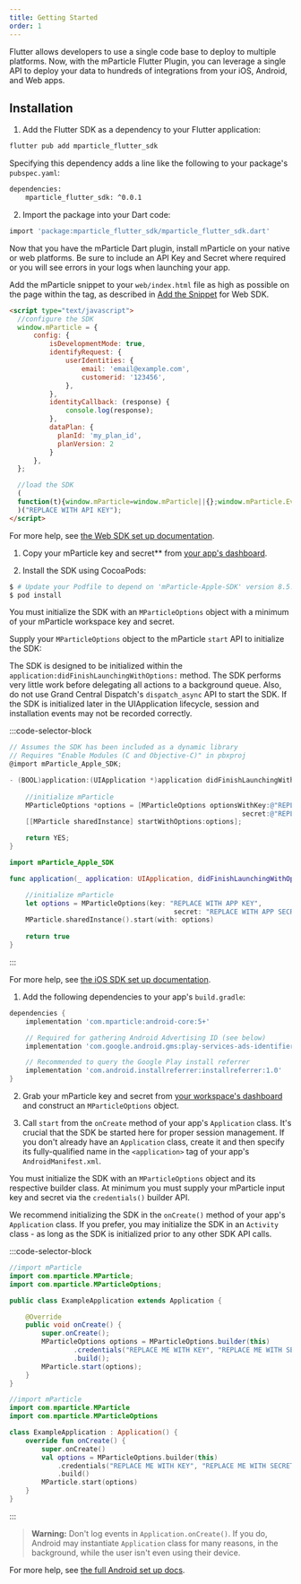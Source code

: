 ```yaml
---
title: Getting Started
order: 1
---
```


Flutter allows developers to use a single code base to deploy to multiple platforms.  Now, with the mParticle Flutter Plugin, you can leverage a single API to deploy your data to hundreds of integrations from your iOS, Android, and Web apps.

## Installation

1. Add the Flutter SDK as a dependency to your Flutter application:

```bash
flutter pub add mparticle_flutter_sdk
```

Specifying this dependency adds a line like the following to your package's `pubspec.yaml`:

```bash
dependencies:
    mparticle_flutter_sdk: ^0.0.1
```

2.  Import the package into your Dart code:

```bash
import 'package:mparticle_flutter_sdk/mparticle_flutter_sdk.dart'
```

Now that you have the mParticle Dart plugin, install mParticle on your native or web platforms.  Be sure to include an API Key and Secret where required or you will see errors in your logs when launching your app.

<tabs>

<tab label='Web' group='add-sdk'>

Add the mParticle snippet to your `web/index.html` file as high as possible on the page within the <head> tag, as described in [Add the Snippet](https://docs.mparticle.com/developers/sdk/web/getting-started/#add-the-sdk-snippet) for Web SDK.
```html
<script type="text/javascript">
  //configure the SDK
  window.mParticle = {
      config: {
          isDevelopmentMode: true,
          identifyRequest: {
              userIdentities: {
                  email: 'email@example.com',
                  customerid: '123456',
              },
          },
          identityCallback: (response) {
              console.log(response);
          },
          dataPlan: {
            planId: 'my_plan_id',
            planVersion: 2
          }
      },
  };

  //load the SDK
  (
  function(t){window.mParticle=window.mParticle||{};window.mParticle.EventType={Unknown:0,Navigation:1,Location:2,Search:3,Transaction:4,UserContent:5,UserPreference:6,Social:7,Other:8};window.mParticle.eCommerce={Cart:{}};window.mParticle.Identity={};window.mParticle.config=window.mParticle.config||{};window.mParticle.config.rq=[];window.mParticle.config.snippetVersion=2.3;window.mParticle.ready=function(t){window.mParticle.config.rq.push(t)};var e=["endSession","logError","logBaseEvent","logEvent","logForm","logLink","logPageView","setSessionAttribute","setAppName","setAppVersion","setOptOut","setPosition","startNewSession","startTrackingLocation","stopTrackingLocation"];var o=["setCurrencyCode","logCheckout"];var i=["identify","login","logout","modify"];e.forEach(function(t){window.mParticle[t]=n(t)});o.forEach(function(t){window.mParticle.eCommerce[t]=n(t,"eCommerce")});i.forEach(function(t){window.mParticle.Identity[t]=n(t,"Identity")});function n(e,o){return function(){if(o){e=o+"."+e}var t=Array.prototype.slice.call(arguments);t.unshift(e);window.mParticle.config.rq.push(t)}}var dpId,dpV,config=window.mParticle.config,env=config.isDevelopmentMode?1:0,dbUrl="?env="+env,dataPlan=window.mParticle.config.dataPlan;dataPlan&&(dpId=dataPlan.planId,dpV=dataPlan.planVersion,dpId&&(dpV&&(dpV<1||dpV>1e3)&&(dpV=null),dbUrl+="&plan_id="+dpId+(dpV?"&plan_version="+dpV:"")));var mp=document.createElement("script");mp.type="text/javascript";mp.async=true;mp.src=("https:"==document.location.protocol?"https://jssdkcdns":"http://jssdkcdn")+".mparticle.com/js/v2/"+t+"/mparticle.js" + dbUrl;var c=document.getElementsByTagName("script")[0];c.parentNode.insertBefore(mp,c)}
  )("REPLACE WITH API KEY");
</script>
```
For more help, see [the Web SDK set up documentation](https://docs.mparticle.com/developers/sdk/web/getting-started/#create-an-input).

</tab>

<tab label='iOS' group='add-sdk'>

1. Copy your mParticle key and secret** from [your app's dashboard][1].

[1]: https://app.mparticle.com/setup/inputs/apps

2. Install the SDK using CocoaPods:

```bash
$ # Update your Podfile to depend on 'mParticle-Apple-SDK' version 8.5.0 or later
$ pod install
```

You must initialize the SDK with an `MParticleOptions` object with a minimum of your mParticle workspace key and secret.

Supply your `MParticleOptions` object to the mParticle `start` API to initialize the SDK:

The SDK is designed to be initialized within the `application:didFinishLaunchingWithOptions:` method. The SDK performs very little work before delegating all actions to a background queue. Also, do not use Grand Central Dispatch's `dispatch_async` API to start the SDK. If the SDK is initialized later in the UIApplication lifecycle, session and installation events may not be recorded correctly.

:::code-selector-block
```objectivec
// Assumes the SDK has been included as a dynamic library
// Requires "Enable Modules (C and Objective-C)" in pbxproj
@import mParticle_Apple_SDK; 

- (BOOL)application:(UIApplication *)application didFinishLaunchingWithOptions:(NSDictionary *)launchOptions {
    
    //initialize mParticle
    MParticleOptions *options = [MParticleOptions optionsWithKey:@"REPLACE WITH APP KEY"
                                                          secret:@"REPLACE WITH APP SECRET"];
    [[MParticle sharedInstance] startWithOptions:options];

    return YES;
}
```
```swift
import mParticle_Apple_SDK

func application(_ application: UIApplication, didFinishLaunchingWithOptions launchOptions: [UIApplicationLaunchOptionsKey: Any]?) -> Bool {

    //initialize mParticle
    let options = MParticleOptions(key: "REPLACE WITH APP KEY",
                                         secret: "REPLACE WITH APP SECRET")     
    MParticle.sharedInstance().start(with: options)
        
    return true
}
```
:::

For more help, see [the iOS SDK set up documentation](https://docs.mparticle.com/developers/sdk/ios/getting-started/#create-an-input).

</tab>

<tab label='Android' group='add-sdk'>

1. Add the following dependencies to your app's `build.gradle`:

```groovy
dependencies {
    implementation 'com.mparticle:android-core:5+'

    // Required for gathering Android Advertising ID (see below)
    implementation 'com.google.android.gms:play-services-ads-identifier:16.0.0'

    // Recommended to query the Google Play install referrer
    implementation 'com.android.installreferrer:installreferrer:1.0'
}
```

2. Grab your mParticle key and secret from [your workspace's dashboard](https://app.mparticle.com/setup/inputs/apps) and construct an `MParticleOptions` object.

3. Call `start` from the `onCreate` method of your app's `Application` class. It's crucial that the SDK be started here for proper session management. If you don't already have an `Application` class, create it and then specify its fully-qualified name in the `<application>` tag of your app's `AndroidManifest.xml`.

You must initialize the SDK with an `MParticleOptions` object and its respective builder class. At minimum you must supply your mParticle input key and secret via the `credentials()` builder API.

We recommend initializing the SDK in the `onCreate()` method of your app's `Application` class. If you prefer, you may initialize the SDK in an `Activity` class - as long as the SDK is initialized prior to any other SDK API calls. 

:::code-selector-block
```java
//import mParticle
import com.mparticle.MParticle;
import com.mparticle.MParticleOptions;

public class ExampleApplication extends Application {

    @Override
    public void onCreate() {
        super.onCreate();
        MParticleOptions options = MParticleOptions.builder(this)
                .credentials("REPLACE ME WITH KEY", "REPLACE ME WITH SECRET")
                .build();
        MParticle.start(options);
    }
}
```
```kotlin
//import mParticle
import com.mparticle.MParticle
import com.mparticle.MParticleOptions

class ExampleApplication : Application() {
    override fun onCreate() {
        super.onCreate()
        val options = MParticleOptions.builder(this)
            .credentials("REPLACE ME WITH KEY", "REPLACE ME WITH SECRET")
            .build()
        MParticle.start(options)
    }
}
```
:::


> **Warning:** Don't log events in `Application.onCreate()`. If you do, Android may instantiate `Application` class for many reasons, in the background, while the user isn't even using their device. 
> 
For more help, see [the full Android set up docs](https://docs.mparticle.com/developers/sdk/android/getting-started/#create-an-input).

</tab>

</tabs>
